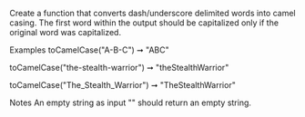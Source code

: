 Create a function that converts dash/underscore delimited words into camel casing. The first word within the output should be capitalized only if the original word was capitalized.

Examples
toCamelCase("A-B-C") ➞ "ABC"

toCamelCase("the-stealth-warrior") ➞ "theStealthWarrior"

toCamelCase("The_Stealth_Warrior") ➞ "TheStealthWarrior"

Notes
An empty string as input "" should return an empty string.